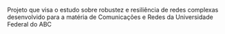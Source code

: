 Projeto que visa o estudo sobre robustez e resiliência de redes complexas desenvolvido para a matéria de Comunicações e Redes da Universidade Federal do ABC
